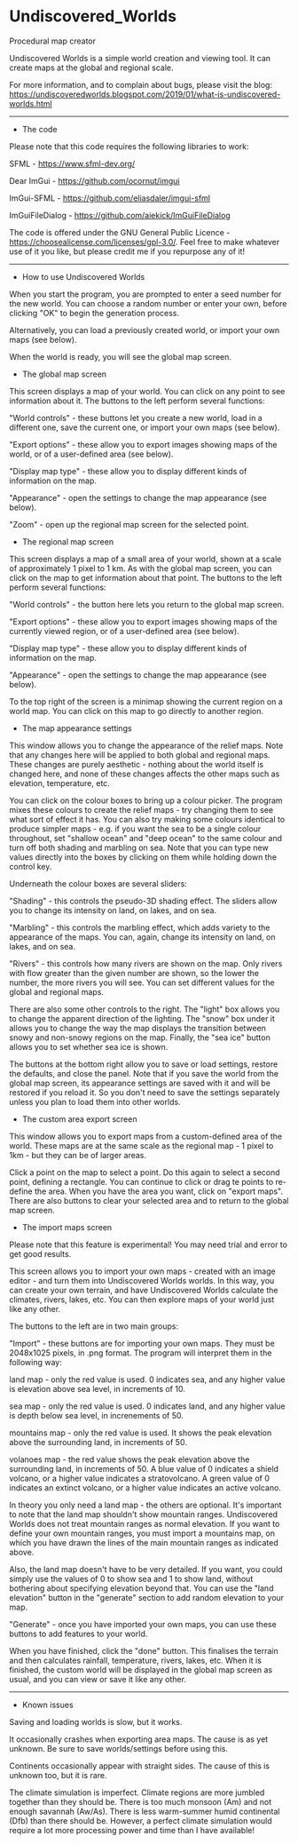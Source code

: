 # Undiscovered_Worlds
Procedural map creator

Undiscovered Worlds is a simple world creation and viewing tool. It can create maps at the global and regional scale.

For more information, and to complain about bugs, please visit the blog: https://undiscoveredworlds.blogspot.com/2019/01/what-is-undiscovered-worlds.html

----

* The code

Please note that this code requires the following libraries to work:

SFML - https://www.sfml-dev.org/

Dear ImGui - https://github.com/ocornut/imgui

ImGui-SFML - https://github.com/eliasdaler/imgui-sfml

ImGuiFileDialog - https://github.com/aiekick/ImGuiFileDialog


The code is offered under the GNU General Public Licence - https://choosealicense.com/licenses/gpl-3.0/. Feel free to make whatever use of it you like, but please credit me if you repurpose any of it!

----

* How to use Undiscovered Worlds

When you start the program, you are prompted to enter a seed number for the new world. You can choose a random number or enter your own, before clicking "OK" to begin the generation process.

Alternatively, you can load a previously created world, or import your own maps (see below).

When the world is ready, you will see the global map screen.

* The global map screen

This screen displays a map of your world. You can click on any point to see information about it. The buttons to the left perform several functions:

"World controls" - these buttons let you create a new world, load in a different one, save the current one, or import your own maps (see below).

"Export options" - these allow you to export images showing maps of the world, or of a user-defined area (see below).

"Display map type" - these allow you to display different kinds of information on the map.

"Appearance" - open the settings to change the map appearance (see below).

"Zoom" - open up the regional map screen for the selected point.

* The regional map screen

This screen displays a map of a small area of your world, shown at a scale of approximately 1 pixel to 1 km. As with the global map screen, you can click on the map to get information about that point. The buttons to the left perform several functions:

"World controls" - the button here lets you return to the global map screen.

"Export options" - these allow you to export images showing maps of the currently viewed region, or of a user-defined area (see below).

"Display map type" - these allow you to display different kinds of information on the map.

"Appearance" - open the settings to change the map appearance (see below).

To the top right of the screen is a minimap showing the current region on a world map. You can click on this map to go directly to another region.

* The map appearance settings

This window allows you to change the appearance of the relief maps. Note that any changes here will be applied to both global and regional maps. These changes are purely aesthetic - nothing about the world itself is changed here, and none of these changes affects the other maps such as elevation, temperature, etc.

You can click on the colour boxes to bring up a colour picker. The program mixes these colours to create the relief maps - try changing them to see what sort of effect it has. You can also try making some colours identical to produce simpler maps - e.g. if you want the sea to be a single colour throughout, set "shallow ocean" and "deep ocean" to the same colour and turn off both shading and marbling on sea. Note that you can type new values directly into the boxes by clicking on them while holding down the control key.

Underneath the colour boxes are several sliders:

"Shading" - this controls the pseudo-3D shading effect. The sliders allow you to change its intensity on land, on lakes, and on sea.

"Marbling" - this controls the marbling effect, which adds variety to the appearance of the maps. You can, again, change its intensity on land, on lakes, and on sea.

"Rivers" - this controls how many rivers are shown on the map. Only rivers with flow greater than the given number are shown, so the lower the number, the more rivers you will see. You can set different values for the global and regional maps.

There are also some other controls to the right. The "light" box allows you to change the apparent direction of the lighting. The "snow" box under it allows you to change the way the map displays the transition between snowy and non-snowy regions on the map. Finally, the "sea ice" button allows you to set whether sea ice is shown.

The buttons at the bottom right allow you to save or load settings, restore the defaults, and close the panel. Note that if you save the world from the global map screen, its appearance settings are saved with it and will be restored if you reload it. So you don't need to save the settings separately unless you plan to load them into other worlds.

* The custom area export screen

This window allows you to export maps from a custom-defined area of the world. These maps are at the same scale as the regional map - 1 pixel to 1km - but they can be of larger areas.

Click a point on the map to select a point. Do this again to select a second point, defining a rectangle. You can continue to click or drag te points to re-define the area. When you have the area you want, click on "export maps". There are also buttons to clear your selected area and to return to the global map screen.

* The import maps screen

Please note that this feature is experimental! You may need trial and error to get good results.

This screen allows you to import your own maps - created with an image editor - and turn them into Undiscovered Worlds worlds. In this way, you can create your own terrain, and have Undiscovered Worlds calculate the climates, rivers, lakes, etc. You can then explore maps of your world just like any other.

The buttons to the left are in two main groups:

"Import" - these buttons are for importing your own maps. They must be 2048x1025 pixels, in .png format. The program will interpret them in the following way:

land map - only the red value is used. 0 indicates sea, and any higher value is elevation above sea level, in increments of 10.

sea map - only the red value is used. 0 indicates land, and any higher value is depth below sea level, in increnements of 50.

mountains map - only the red value is used. It shows the peak elevation above the surrounding land, in increments of 50.

volanoes map - the red value shows the peak elevation above the surrounding land, in increments of 50. A blue value of 0 indicates a shield volcano, or a higher value indicates a stratovolcano. A green value of 0 indicates an extinct volcano, or a higher value indicates an active volcano.

In theory you only need a land map - the others are optional. It's important to note that the land map shouldn't show mountain ranges. Undiscovered Worlds does not treat mountain ranges as normal elevation. If you want to define your own mountain ranges, you must import a mountains map, on which you have drawn the lines of the main mountain ranges as indicated above.

Also, the land map doesn't have to be very detailed. If you want, you could simply use the values of 0 to show sea and 1 to show land, without bothering about specifying elevation beyond that. You can use the "land elevation" button in the "generate" section to add random elevation to your map.

"Generate" - once you have imported your own maps, you can use these buttons to add features to your world.

When you have finished, click the "done" button. This finalises the terrain and then calculates rainfall, temperature, rivers, lakes, etc. When it is finished, the custom world will be displayed in the global map screen as usual, and you can view or save it like any other.

----

* Known issues

Saving and loading worlds is slow, but it works.

It occasionally crashes when exporting area maps. The cause is as yet unknown. Be sure to save worlds/settings before using this.

Continents occasionally appear with straight sides. The cause of this is unknown too, but it is rare.

The climate simulation is imperfect. Climate regions are more jumbled together than they should be. There is too much monsoon (Am) and not enough savannah (Aw/As). There is less warm-summer humid continental (Dfb) than there should be. However, a perfect climate simulation would require a lot more processing power and time than I have available!
